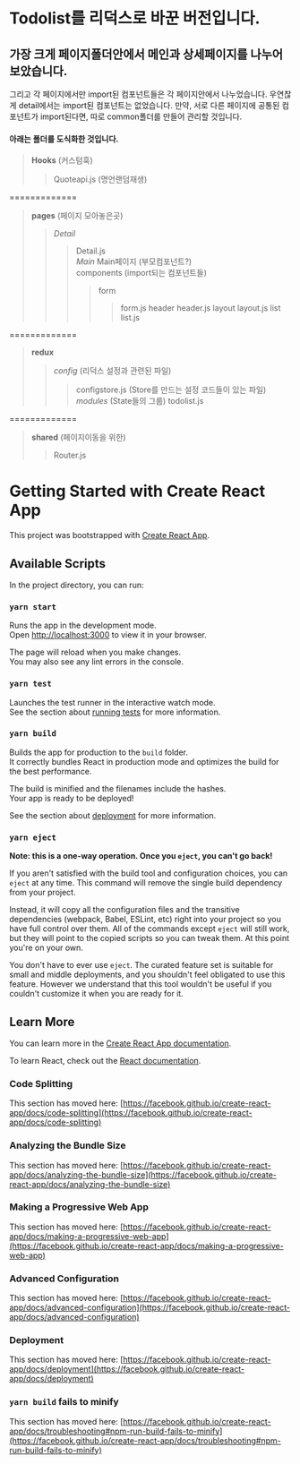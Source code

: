 Todolist를 리덕스로 바꾼 버전입니다.
=============





## 가장 크게 페이지폴더안에서 메인과 상세페이지를 나누어보았습니다.

그리고 각 페이지에서만 import된 컴포넌트들은 각 페이지안에서 나누었습니다.
우연찮게 detail에서는 import된 컴포넌트는 없었습니다.
만약, 서로 다른 페이지에 공통된 컴포넌트가 import된다면, 따로 common폴더를 만들어 관리할 것입니다.



#### 아래는 폴더를 도식화한 것입니다.   
   
   

> **Hooks** (커스텀훅)
>	> Quoteapi.js (명언랜덤재생)   

=============

> **pages** (페이지 모아놓은곳)
>	> *Detail*
>	>	> Detail.js   
>	> *Main*
>	>	> Main페이지 (부모컴포넌트?)   
>	>	> components (import되는 컴포넌트들)
>	>	>   >form
>	>	>   >   >form.js
>	>	>   >header
>	>	>   >   >header.js
>	>	>   >layout
>	>	>   >   >layout.js
>	>	>   >list
>	>	>   >   >list.js   
   

=============

>**redux**
>   >*config* (리덕스 설정과 관련된 파일)
>	>	>configstore.js (Store를 만드는 설정 코드들이 있는 파일)
>   >*modules* (State들의 그룹)
>	>	>todolist.js   
   
=============   
   
>**shared** (페이지이동을 위한)
>   >Router.js










# Getting Started with Create React App

This project was bootstrapped with [Create React App](https://github.com/facebook/create-react-app).

## Available Scripts

In the project directory, you can run:

### `yarn start`

Runs the app in the development mode.\
Open [http://localhost:3000](http://localhost:3000) to view it in your browser.

The page will reload when you make changes.\
You may also see any lint errors in the console.

### `yarn test`

Launches the test runner in the interactive watch mode.\
See the section about [running tests](https://facebook.github.io/create-react-app/docs/running-tests) for more information.

### `yarn build`

Builds the app for production to the `build` folder.\
It correctly bundles React in production mode and optimizes the build for the best performance.

The build is minified and the filenames include the hashes.\
Your app is ready to be deployed!

See the section about [deployment](https://facebook.github.io/create-react-app/docs/deployment) for more information.

### `yarn eject`

**Note: this is a one-way operation. Once you `eject`, you can't go back!**

If you aren't satisfied with the build tool and configuration choices, you can `eject` at any time. This command will remove the single build dependency from your project.

Instead, it will copy all the configuration files and the transitive dependencies (webpack, Babel, ESLint, etc) right into your project so you have full control over them. All of the commands except `eject` will still work, but they will point to the copied scripts so you can tweak them. At this point you're on your own.

You don't have to ever use `eject`. The curated feature set is suitable for small and middle deployments, and you shouldn't feel obligated to use this feature. However we understand that this tool wouldn't be useful if you couldn't customize it when you are ready for it.

## Learn More

You can learn more in the [Create React App documentation](https://facebook.github.io/create-react-app/docs/getting-started).

To learn React, check out the [React documentation](https://reactjs.org/).

### Code Splitting

This section has moved here: [https://facebook.github.io/create-react-app/docs/code-splitting](https://facebook.github.io/create-react-app/docs/code-splitting)

### Analyzing the Bundle Size

This section has moved here: [https://facebook.github.io/create-react-app/docs/analyzing-the-bundle-size](https://facebook.github.io/create-react-app/docs/analyzing-the-bundle-size)

### Making a Progressive Web App

This section has moved here: [https://facebook.github.io/create-react-app/docs/making-a-progressive-web-app](https://facebook.github.io/create-react-app/docs/making-a-progressive-web-app)

### Advanced Configuration

This section has moved here: [https://facebook.github.io/create-react-app/docs/advanced-configuration](https://facebook.github.io/create-react-app/docs/advanced-configuration)

### Deployment

This section has moved here: [https://facebook.github.io/create-react-app/docs/deployment](https://facebook.github.io/create-react-app/docs/deployment)

### `yarn build` fails to minify

This section has moved here: [https://facebook.github.io/create-react-app/docs/troubleshooting#npm-run-build-fails-to-minify](https://facebook.github.io/create-react-app/docs/troubleshooting#npm-run-build-fails-to-minify)
